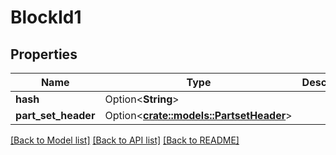 # BlockId1

## Properties

Name | Type | Description | Notes
------------ | ------------- | ------------- | -------------
**hash** | Option<**String**> |  | [optional]
**part_set_header** | Option<[**crate::models::PartsetHeader**](PartsetHeader.md)> |  | [optional]

[[Back to Model list]](../README.md#documentation-for-models) [[Back to API list]](../README.md#documentation-for-api-endpoints) [[Back to README]](../README.md)


